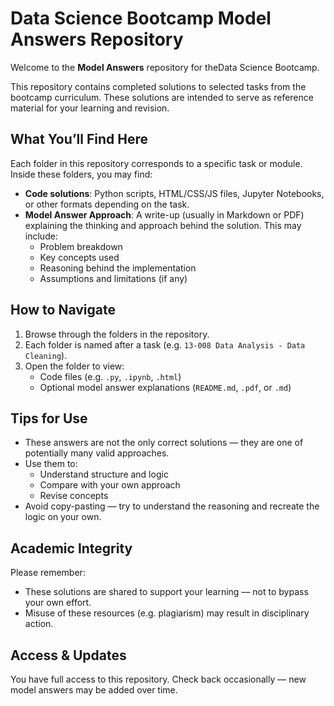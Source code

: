 # Data Science Bootcamp Model Answers Repository

Welcome to the **Model Answers** repository for theData Science Bootcamp.

This repository contains completed solutions to selected tasks from the bootcamp curriculum. These solutions are intended to serve as reference material for your learning and revision.

## What You’ll Find Here

Each folder in this repository corresponds to a specific task or module. Inside these folders, you may find:

- **Code solutions**: Python scripts, HTML/CSS/JS files, Jupyter Notebooks, or other formats depending on the task.
- **Model Answer Approach**: A write-up (usually in Markdown or PDF) explaining the thinking and approach behind the solution. This may include:
  - Problem breakdown
  - Key concepts used
  - Reasoning behind the implementation
  - Assumptions and limitations (if any)

## How to Navigate

1. Browse through the folders in the repository.
2. Each folder is named after a task (e.g. `13-008 Data Analysis - Data Cleaning`).
3. Open the folder to view:
   - Code files (e.g. `.py`, `.ipynb`, `.html`)
   - Optional model answer explanations (`README.md`, `.pdf`, or `.md`)

## Tips for Use

- These answers are not the only correct solutions — they are one of potentially many valid approaches.
- Use them to:
  - Understand structure and logic
  - Compare with your own approach
  - Revise concepts
- Avoid copy-pasting — try to understand the reasoning and recreate the logic on your own.

## Academic Integrity

Please remember:
- These solutions are shared to support your learning — not to bypass your own effort.
- Misuse of these resources (e.g. plagiarism) may result in disciplinary action.

## Access & Updates

You have full access to this repository. Check back occasionally — new model answers may be added over time.
